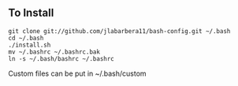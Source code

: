 ## To Install

    git clone git://github.com/jlabarbera11/bash-config.git ~/.bash
    cd ~/.bash
    ./install.sh
    mv ~/.bashrc ~/.bashrc.bak
    ln -s ~/.bash/bashrc ~/.bashrc

Custom files can be put in ~/.bash/custom
